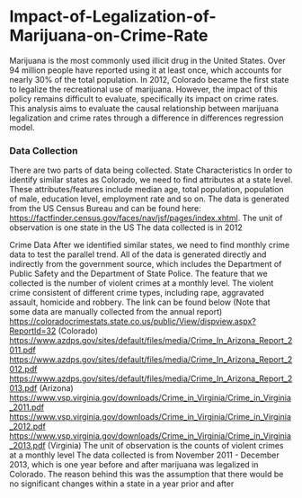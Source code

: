 # Impact-of-Legalization-of-Marijuana-on-Crime-Rate
Marijuana is the most commonly used illicit drug in the United States. Over 94 million people have reported using it at least once, which accounts for nearly 30% of the total population. In 2012, Colorado became the first state to legalize the recreational use of marijuana. However, the impact of this policy remains difficult to evaluate, specifically its impact on crime rates. This analysis aims to evaluate the causal relationship between marijuana legalization and crime rates through a difference in differences regression model. 

### Data Collection
There are two parts of data being collected. 
State Characteristics
In order to identify similar states as Colorado, we need to find attributes at a state level. These attributes/features include median age, total population, population of male, education level, employment rate and so on. The data is generated from the US Census Bureau and can be found here: https://factfinder.census.gov/faces/nav/jsf/pages/index.xhtml. 
The unit of observation is one state in the US
The data collected is in 2012

Crime Data
After we identified similar states, we need to find monthly crime data to test the parallel trend. All of the data is generated directly and indirectly from the government source, which includes the Department of Public Safety and the Department of State Police. The feature that we collected is the number of violent crimes at a monthly level. The violent crime consistent of different crime types, including rape, aggravated assault,  homicide and robbery. The link can be found below (Note that some data are manually collected from the annual report)
https://coloradocrimestats.state.co.us/public/View/dispview.aspx?ReportId=32  (Colorado)
https://www.azdps.gov/sites/default/files/media/Crime_In_Arizona_Report_2011.pdf https://www.azdps.gov/sites/default/files/media/Crime_In_Arizona_Report_2012.pdf 
https://www.azdps.gov/sites/default/files/media/Crime_In_Arizona_Report_2013.pdf (Arizona)
https://www.vsp.virginia.gov/downloads/Crime_in_Virginia/Crime_in_Virginia_2011.pdf 
https://www.vsp.virginia.gov/downloads/Crime_in_Virginia/Crime_in_Virginia_2012.pdf 
https://www.vsp.virginia.gov/downloads/Crime_in_Virginia/Crime_in_Virginia_2013.pdf (Virginia)
The unit of observation is the counts of violent crimes at a monthly level
The data collected is from November 2011 - December 2013, which is one year before and after marijuana was legalized in Colorado. The reason behind this was the assumption that there would be no significant changes within a state in a year prior and after

